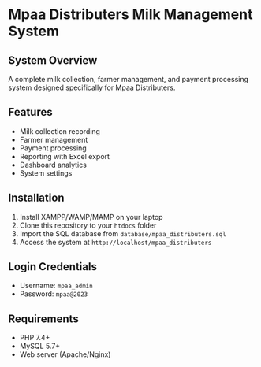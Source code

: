 # Mpaa Distributers Milk Management System

## System Overview
A complete milk collection, farmer management, and payment processing system designed specifically for Mpaa Distributers.

## Features
- Milk collection recording
- Farmer management
- Payment processing
- Reporting with Excel export
- Dashboard analytics
- System settings

## Installation
1. Install XAMPP/WAMP/MAMP on your laptop
2. Clone this repository to your `htdocs` folder
3. Import the SQL database from `database/mpaa_distributers.sql`
4. Access the system at `http://localhost/mpaa_distributers`

## Login Credentials
- Username: `mpaa_admin`
- Password: `mpaa@2023`

## Requirements
- PHP 7.4+
- MySQL 5.7+
- Web server (Apache/Nginx)
